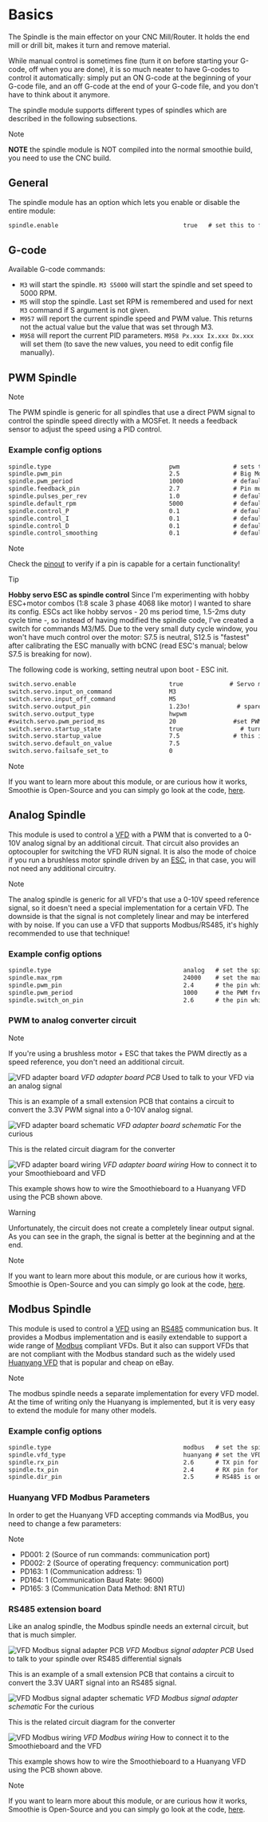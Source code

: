 
# Basics

The Spindle is the main effector on your CNC Mill/Router. It holds the end mill or drill bit, makes it turn and remove material.

While manual control is sometimes fine (turn it on before starting your G-code, off when you are done), it is so much neater to have G-codes to control it automatically: simply put an ON G-code at the beginning of your G-code file, and an off G-code at the end of your G-code file, and you don't have to think about it anymore.

The spindle module supports different types of spindles which are described in the following subsections.

> [!NOTE]
> **NOTE** the spindle module is NOT compiled into the normal smoothie build, you need to use the CNC build.

## General

The spindle module has an option which lets you enable or disable the entire module:

```markdown
spindle.enable                                   true   # set this to false to disable the spindle module
```

## G-code

Available G-code commands:
- `M3` will start the spindle. `M3 S5000` will start the spindle and set speed to 5000 RPM.
- `M5` will stop the spindle. Last set RPM is remembered and used for next `M3` command if S argument is not given.
- `M957` will report the current spindle speed and PWM value. This returns not the actual value but the value that was set through M3.
- `M958` will report the current PID parameters. `M958 Px.xxx Ix.xxx Dx.xxx` will set them (to save the new values, you need to edit config file manually).

## PWM Spindle

> [!NOTE]
> The PWM spindle is generic for all spindles that use a direct PWM signal to control the spindle speed directly with a MOSFet.
> It needs a feedback sensor to adjust the speed using a PID control.

### Example config options

```markdown
spindle.type                                 pwm               # sets the spindle module to PWM mode
spindle.pwm_pin                              2.5               # Big Mosfet Q7. Pin must be hardware PWM capable.
spindle.pwm_period                           1000              # default 1000, sets the PWM frequency
spindle.feedback_pin                         2.7               # Pin must be interrupt capable. 
spindle.pulses_per_rev                       1.0               # default 1. Defines the number of pulses occur for each rotation 
spindle.default_rpm                          5000              # default 5000. Defines a default RPM value in case no RPM value is provided.
spindle.control_P                            0.1               # default 0.0001. P value for the PID controller              
spindle.control_I                            0.1               # default 0.0001. I value for the PID controller
spindle.control_D                            0.1               # default 0.0001. D value for the PID controller
spindle.control_smoothing                    0.1               # default 0.1. This value is low pass filter time constant in seconds.
```

> [!NOTE]
> Check the [pinout](http://smoothieware.org/pinout) to verify if a pin is capable for a certain functionality!

> [!TIP]
> **Hobby servo ESC as spindle control**
> Since I'm experimenting with hobby ESC+motor combos (1:8 scale 3 phase 4068 like motor) I wanted to share its config. ESCs act like hobby servos - 20 ms period time, 1.5-2ms duty cycle time -, so instead of having modified the spindle code, I've created a switch for commands M3/M5. Due to the very small duty cycle window, you won't have much control over the motor: S7.5 is neutral, S12.5 is "fastest" after calibrating the ESC manually with bCNC (read ESC's manual; below S7.5 is breaking for now).
>
> The following code is working, setting neutral upon boot - ESC init.
> ```markdown
> switch.servo.enable                          true             # Servo module for PWM control
> switch.servo.input_on_command                M3
> switch.servo.input_off_command               M5
> switch.servo.output_pin                      1.23o!             # spare pin with PWM capability, 3.25 should also work from EXP2, maybe needed to set it to 1.23o!
> switch.servo.output_type                     hwpwm
> #switch.servo.pwm_period_ms                  20                #set PWM period to 20ms (50 Hz)
> switch.servo.startup_state                   true                # turn on the output to have neutral for ESC
> switch.servo.startup_value                   7.5               # this is default_off_value
> switch.servo.default_on_value                7.5
> switch.servo.failsafe_set_to                 0
> ```

> [!NOTE]
> If you want to learn more about this module, or are curious how it works, Smoothie is Open-Source and you can simply go look at the code, [here](https://github.com/Smoothieware/Smoothieware/blob/edge/src/modules/tools/spindle/PWMSpindleControl.cpp).

## Analog Spindle

This module is used to control a [VFD](http://en.wikipedia.org/wiki/Variable-frequency_drive) with a PWM that is converted to a 0-10V analog signal by an additional circuit. That circuit also provides an optocoupler for switching the VFD RUN signal. It is also the mode of choice if you run a brushless motor spindle driven by an [ESC](https://en.wikipedia.org/wiki/Electronic_speed_control), in that case, you will not need any additional circuitry.

> [!NOTE]
> The analog spindle is generic for all VFD's that use a 0-10V speed reference signal, so it doesn't need a special implementation for a certain VFD.
> The downside is that the signal is not completely linear and may be interfered with by noise.
> If you can use a VFD that supports Modbus/RS485, it's highly recommended to use that technique!

### Example config options

```markdown
spindle.type                                     analog   # set the spindle type to analog, can also be used for ESC spindles controlled by a PWM
spindle.max_rpm                                  24000    # set the max spindle speed that is achieved at 100% PWM
spindle.pwm_pin                                  2.4      # the pin which emits the PWM signal
spindle.pwm_period                               1000     # the PWM frequency
spindle.switch_on_pin                            2.6      # the pin which is used to enable the VFD (optional)
```

### PWM to analog converter circuit

> [!NOTE]
> If you're using a brushless motor + ESC that takes the PWM directly as a speed reference, you don't need an additional circuit.

![VFD adapter board](/images/spindle-module/analog-vfd-board-pcb.png)
*VFD adapter board PCB*
Used to talk to your VFD via an analog signal

This is an example of a small extension PCB that contains a circuit to convert the 3.3V PWM signal into a 0-10V analog signal.

![VFD adapter board schematic](/images/spindle-module/analog-vfd-board-schematic.png)
*VFD adapter board schematic*
For the curious

This is the related circuit diagram for the converter

![VFD adapter board wiring](/images/spindle-module/analogwiring.png)
*VFD adapter board wiring*
How to connect it to your Smoothieboard and VFD

This example shows how to wire the Smoothieboard to a Huanyang VFD using the PCB shown above.

> [!WARNING]
> Unfortunately, the circuit does not create a completely linear output signal. As you can see in the graph, the signal is better at the beginning and at the end.

> [!NOTE]
> If you want to learn more about this module, or are curious how it works, Smoothie is Open-Source and you can simply go look at the code, [here](https://github.com/Smoothieware/Smoothieware/blob/edge/src/modules/tools/spindle/AnalogSpindleControl.cpp).

## Modbus Spindle

This module is used to control a [VFD](http://en.wikipedia.org/wiki/Variable-frequency_drive) using an [RS485](http://en.wikipedia.org/wiki/RS-485) communication bus.
It provides a Modbus implementation and is easily extendable to support a wide range of [Modbus](http://en.wikipedia.org/wiki/Modbus) compliant VFDs.
But it also can support VFDs that are not compliant with the Modbus standard such as the widely used [Huanyang VFD](http://www.hy-electrical.com/productshow_e.asp?id=12) that is popular and cheap on eBay.

> [!NOTE]
> The modbus spindle needs a separate implementation for every VFD model. At the time of writing only the Huanyang is implemented, but it is very easy to extend the module for many other models.

### Example config options

```markdown
spindle.type                                     modbus   # set the spindle type to modbus/RS485
spindle.vfd_type                                 huanyang # set the VFD type, this is necessary because each inverter uses its own commands
spindle.rx_pin                                   2.6      # TX pin for the soft serial
spindle.tx_pin                                   2.4      # RX pin for the soft serial
spindle.dir_pin                                  2.5      # RS485 is only half-duplex, so we need a pin to switch between sending and receiving 
```

### Huanyang VFD Modbus Parameters

In order to get the Huanyang VFD accepting commands via ModBus, you need to change a few parameters:

> [!NOTE]
> - PD001: 2 (Source of run commands: communication port)
> - PD002: 2 (Source of operating frequency: communication port)
> - PD163: 1 (Communication address: 1)
> - PD164: 1 (Communication Baud Rate: 9600)
> - PD165: 3 (Communication Data Method: 8N1 RTU)

### RS485 extension board
Like an analog spindle, the Modbus spindle needs an external circuit, but that is much simpler.

![VFD Modbus signal adapter PCB](/images/spindle-module/modbus-vfd-board-pcb.png)
*VFD Modbus signal adapter PCB*
Used to talk to your spindle over RS485 differential signals

This is an example of a small extension PCB that contains a circuit to convert the 3.3V UART signal into an RS485 signal.

![VFD Modbus signal adapter schematic](/images/spindle-module/modbus-vfd-board-schematic.png)
*VFD Modbus signal adapter schematic*
For the curious

This is the related circuit diagram for the converter

![VFD Modbus wiring](/images/spindle-module/rs485wiring.png)
*VFD Modbus wiring*
How to connect it to the Smoothieboard and the VFD

This example shows how to wire the Smoothieboard to a Huanyang VFD using the PCB shown above.

> [!NOTE]
> If you want to learn more about this module, or are curious how it works, Smoothie is Open-Source and you can simply go look at the code, [here](https://github.com/Smoothieware/Smoothieware/blob/edge/src/modules/tools/spindle/ModbusSpindleControl.cpp).
